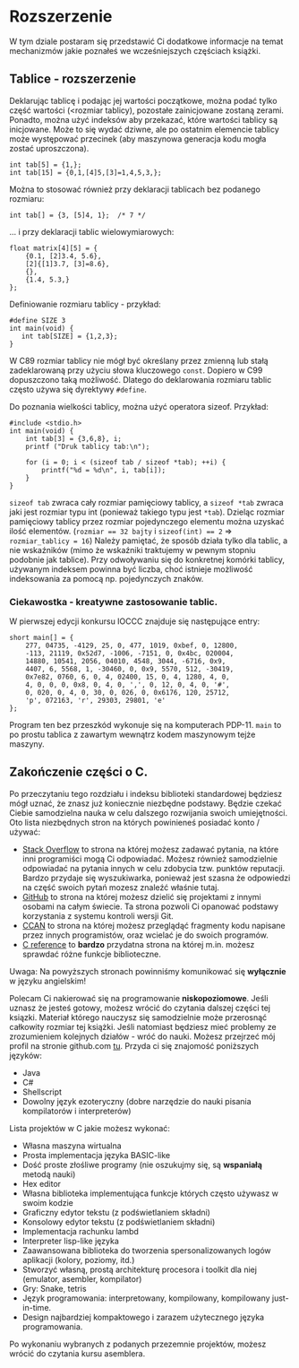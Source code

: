 
# Rozszerzenie

W tym dziale postaram się przedstawić Ci dodatkowe informacje na temat mechanizmów jakie poznałeś we wcześniejszych częściach książki.

## Tablice - rozszerzenie

Deklarując tablicę i podając jej wartości początkowe, można podać tylko część wartości (<rozmiar tablicy), pozostałe zainicjowane zostaną zerami. Ponadto, można użyć indeksów aby przekazać, które wartości tablicy są inicjowane. Może to się wydać dziwne, ale po ostatnim elemencie tablicy może występować przecinek (aby maszynowa generacja kodu mogła zostać uproszczona).

```
int tab[5] = {1,};
int tab[15] = {0,1,[4]5,[3]=1,4,5,3,};
```

Można to stosować również przy deklaracji tablicach bez podanego rozmiaru:

```
int tab[] = {3, [5]4, 1};  /* 7 */
```

... i przy deklaracji tablic wielowymiarowych:

```
float matrix[4][5] = {
    {0.1, [2]3.4, 5.6},
    [2]{[1]3.7, [3]=8.6},
    {},
    {1.4, 5.3,}
};
```

Definiowanie rozmiaru tablicy - przykład:

```
#define SIZE 3
int main(void) {
   int tab[SIZE] = {1,2,3};
}
```

W C89 rozmiar tablicy nie mógł być określany przez zmienną lub stałą zadeklarowaną przy użyciu słowa kluczowego `const`. Dopiero w C99 dopuszczono taką możliwość. Dlatego do deklarowania rozmiaru tablic często używa się dyrektywy `#define`.

Do poznania wielkości tablicy, można użyć operatora sizeof. Przykład:

```
#include <stdio.h>
int main(void) {
    int tab[3] = {3,6,8}, i;
    printf ("Druk tablicy tab:\n");
 
    for (i = 0; i < (sizeof tab / sizeof *tab); ++i) {
        printf("%d = %d\n", i, tab[i]);
    }
}
```

`sizeof tab` zwraca cały rozmiar pamięciowy tablicy, a `sizeof *tab` zwraca jaki jest rozmiar typu int (ponieważ takiego typu jest `*tab`). Dzieląc rozmiar pamięciowy tablicy przez rozmiar pojedynczego elementu można uzyskać ilość elementów. (`rozmiar == 32 bajty` i `sizeof(int) == 2` => `rozmiar_tablicy = 16`) Należy pamiętać, że sposób działa tylko dla tablic, a nie wskaźników (mimo że wskaźniki traktujemy w pewnym stopniu podobnie jak tablice). Przy odwoływaniu się do konkretnej komórki tablicy, używanym indeksem powinna być liczba, choć istnieje możliwość indeksowania za pomocą np. pojedynczych znaków.

### Ciekawostka - kreatywne zastosowanie tablic.

W pierwszej edycji konkursu IOCCC znajduje się następujące entry:

```
short main[] = {
    277, 04735, -4129, 25, 0, 477, 1019, 0xbef, 0, 12800,
    -113, 21119, 0x52d7, -1006, -7151, 0, 0x4bc, 020004,
    14880, 10541, 2056, 04010, 4548, 3044, -6716, 0x9,
    4407, 6, 5568, 1, -30460, 0, 0x9, 5570, 512, -30419,
    0x7e82, 0760, 6, 0, 4, 02400, 15, 0, 4, 1280, 4, 0,
    4, 0, 0, 0, 0x8, 0, 4, 0, ',', 0, 12, 0, 4, 0, '#',
    0, 020, 0, 4, 0, 30, 0, 026, 0, 0x6176, 120, 25712,
    'p', 072163, 'r', 29303, 29801, 'e'
};
```

Program ten bez przeszkód wykonuje się na komputerach PDP-11. `main` to po prostu tablica z zawartym wewnątrz kodem maszynowym tejże maszyny.

## Zakończenie części o C.

Po przeczytaniu tego rozdziału i indeksu biblioteki standardowej będziesz mógł uznać, że znasz już koniecznie niezbędne podstawy. Będzie czekać Ciebie samodzielna nauka w celu dalszego rozwijania swoich umiejętności. Oto lista niezbędnych stron na których powinieneś posiadać konto / używać:

 * [Stack Overflow](https://stackoverflow.com/tags/c/info) to strona na której możesz zadawać pytania, na które inni programiści mogą Ci odpowiadać. Możesz również samodzielnie odpowiadać na pytania innych w celu zdobycia tzw. punktów reputacji. Bardzo przydaje się wyszukiwarka, ponieważ jest szasna że odpowiedzi na część swoich pytań mozesz znaleźć właśnie tutaj.
 * [GitHub](https://github.com) to strona na której możesz dzielić się projektami z innymi osobami na całym świecie. Ta strona pozwoli Ci opanować podstawy korzystania z systemu kontroli wersji Git.
 * [CCAN](https://ccodearchive.net/index.html) to strona na której możesz przeglądąć fragmenty kodu napisane przez innych programistów, oraz wcielać je do swoich programów.
 * [C reference](https://en.cppreference.com/w/c) to **bardzo** przydatna strona na której m.in. możesz sprawdać różne funkcje biblioteczne.

Uwaga: Na powyższych stronach powinniśmy komunikować się **wyłącznie** w języku angielskim!

Polecam Ci nakierować się na programowanie **niskopoziomowe**. Jeśli uznasz że jesteś gotowy, możesz wrócić do czytania dalszej części tej ksiązki. Materiał którego nauczysz się samodzielnie może przerosnąć całkowity rozmiar tej książki. Jeśli natomiast będziesz mieć problemy ze zrozumieniem kolejnych działów - wróć do nauki. Możesz przejrzeć mój profil na stronie github.com [tu](https://github.com/kspalaiologos/). Przyda ci się znajomość poniższych języków:
 * Java
 * C#
 * Shellscript
 * Dowolny język ezoteryczny (dobre narzędzie do nauki pisania kompilatorów i interpreterów)

Lista projektów w C jakie możesz wykonać:
 * Własna maszyna wirtualna
 * Prosta implementacja języka BASIC-like
 * Dość proste złośliwe programy (nie oszukujmy się, są **wspaniałą** metodą nauki)
 * Hex editor
 * Własna biblioteka implementująca funkcje których często używasz w swoim kodzie
 * Graficzny edytor tekstu (z podświetlaniem składni)
 * Konsolowy edytor tekstu (z podświetlaniem składni)
 * Implementacja rachunku lambd
 * Interpreter lisp-like języka
 * Zaawansowana biblioteka do tworzenia spersonalizowanych logów aplikacji (kolory, poziomy, itd.)
 * Stworzyć własną, prostą architekturę procesora i toolkit dla niej (emulator, asembler, kompilator)
 * Gry: Snake, tetris
 * Język programowania: interpretowany, kompilowany, kompilowany just-in-time.
 * Design najbardziej kompaktowego i zarazem użytecznego języka programowania.
 
Po wykonaniu wybranych z podanych przezemnie projektów, możesz wrócić do czytania kursu asemblera.


